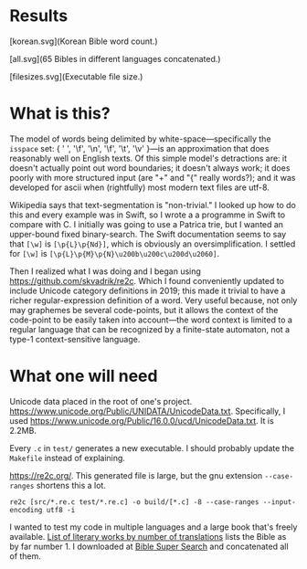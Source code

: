 # Results

[korean.svg](Korean Bible word count.)

[all.svg](65 Bibles in different languages concatenated.)

[filesizes.svg](Executable file size.)

# What is this?

The model of words being delimited by white-space—specifically the `isspace` set: { ' ', '\f', '\n', '\f', '\t', '\v' }—is an approximation that does reasonably well on English texts. Of this simple model's detractions are: it doesn't actually point out word boundaries; it doesn't always work; it does poorly with more structured input (are "+" and "{" really words?); and it was developed for ascii when (rightfully) most modern text files are utf-8.

Wikipedia says that text-segmentation is "non-trivial." I looked up how to do this and every example was in Swift, so I wrote a a programme in Swift to compare with C. I initially was going to use a Patrica trie, but I wanted an upper-bound fixed binary-search. The Swift documentation seems to say that `[\w]` is `[\p{L}\p{Nd}]`, which is obviously an oversimplification. I settled for `[\w]` is `[\p{L}\p{M}\p{N}\u200b\u200c\u200d\u2060]`.

Then I realized what I was doing and I began using <https://github.com/skvadrik/re2c>. Which I found conveniently updated to include Unicode category definitions in 2019; this made it trivial to have a richer regular-expression definition of a word. Very useful because, not only may graphemes be several code-points, but it allows the context of the code-point to be easily taken into account—the word context is limited to a regular language that can be recognized by a finite-state automaton, not a type-1 context-sensitive language.

# What one will need

Unicode data placed in the root of one's project. <https://www.unicode.org/Public/UNIDATA/UnicodeData.txt>. Specifically, I used <https://www.unicode.org/Public/16.0.0/ucd/UnicodeData.txt>. It is 2.2MB.

Every `.c` in `test/` generates a new executable. I should probably update the `Makefile` instead of explaining.

<https://re2c.org/>. This generated file is large, but the gnu extension `--case-ranges` shortens this a lot.

`re2c [src/*.re.c test/*.re.c] -o build/[*.c] -8 --case-ranges --input-encoding utf8 -i`

I wanted to test my code in multiple languages and a large book that's freely available. [List of literary works by number of translations](https://en.wikipedia.org/wiki/List_of_literary_works_by_number_of_translations) lists the Bible as by far number 1. I downloaded at [Bible Super Search](https://www.biblesupersearch.com/bible-downloads/) and concatenated all of them.

